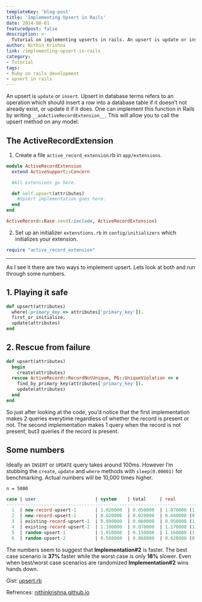 ```yaml
---
templateKey: 'blog-post'
title: 'Implementing Upsert in Rails'
date: 2014-08-01
featuredpost: false
description: >-
  Tutorial on implementing upserts in rails. An upsert is update or insert. Upsert in database terms refers to an operation which should insert a row into a database table if it doesn’t not already exist, or update it if it does.
author: Nithin Krishna 
link: /implementing-upsert-in-rails
category:
- Tutorial
tags:
- Ruby on rails development
- upsert in rails
---
```


An upsert is ```update``` or ```insert```. Upsert in database terms refers to an operation which should insert a row into a database table if it doesn’t not already exist, or update it if it does. One can implement this function in Rails by writing ```__anActiveRecordExtension__```. This will allow you to call the upsert method on any model.

## The ActiveRecordExtension

1. Create a file ```active_record_extension```.rb in ```app/extensions```.
```ruby
module ActiveRecordExtension
  extend ActiveSupport::Concern

  #All extensions go here.

  def self.upsert(attributes)
    #Upsert implementation goes here.
  end
end

ActiveRecord::Base.send(:include, ActiveRecordExtension)
```
2. Set up an initializer ```extenstions.rb``` in ```config/initializers``` which initializes your extension.
```ruby
require "active_record_extension"
```

* * *

As I see it there are two ways to implement upsert. Lets look at both and run through some numbers.

## 1. Playing it safe
```ruby
def upsert(attributes)
  where(:primary_key => attributes['primary_key']).
  first_or_initialize.
  update(attributes)
end
```

## 2. Rescue from failure
```ruby
def upsert(attributes)
  begin
  	create(attributes)
  rescue ActiveRecord::RecordNotUnique, PG::UniqueViolation => e
    find_by_primary_key(attributes['primary_key']).
    update(attributes)
  end
end
```

So just after looking at the code, you’d notice that the first implementation makes 2 queries everytime regardless of whether the record is present or not. The second implementation makes 1 query when the record is not present, but3 queries if the record is present.

## Some numbers

Ideally an ```INSERT``` or ```UPDATE``` query takes around 100ms. However I’m stubbing the ```create```, ```update``` and ```where``` methods with ```sleep(0.00001)``` for benchmarking. Actual numbers will be 10,000 times higher.

```n = 5000```

```sql
case | user                      | system    | total     | real
------------------------------------------------------------------------------
  1  | new-record-upsert-1       | 1.020000  | 0.050000  | 1.070000 (1.232924)
  2  | new-record-upsert-2       | 0.020000  | 0.020000  | 0.040000 (0.098955)
  3  | existing-record-upsert-1  | 0.890000  | 0.060000  | 0.950000 (1.098148)
  4  | existing-record-upsert-2  | 1.100000  | 0.070000  | 1.170000 (1.384870)
  5  | random-upsert-1           | 1.010000  | 0.150000  | 1.160000 (1.311646)
  6  | random-upsert-2           | 0.560000  | 0.060000  | 0.620000 (0.764272)
```
The numbers seem to suggest that __Implementation#2__ is faster. The best case scenario is __37%__ faster while the worst case is only __18%__ slower. Even when best/worst case scenarios are randomized __Implementation#2__ wins hands down.

Gist: [upsert.rb](https://gist.github.com/nithinkrishna/549fa9d7213485cad392)

Refrences: [nithinkrishna.github.io](http://nithinkrishna.github.io/2014-08-01-upsert-implementation-in-rails/)